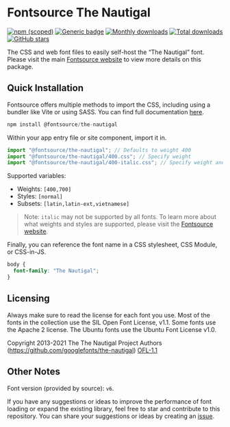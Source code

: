 # Fontsource The Nautigal

[![npm (scoped)](https://img.shields.io/npm/v/@fontsource/the-nautigal?color=brightgreen)](https://www.npmjs.com/package/@fontsource/the-nautigal) [![Generic badge](https://img.shields.io/badge/fontsource-passing-brightgreen)](https://github.com/fontsource/fontsource) [![Monthly downloads](https://badgen.net/npm/dm/@fontsource/the-nautigal)](https://github.com/fontsource/fontsource) [![Total downloads](https://badgen.net/npm/dt/@fontsource/the-nautigal)](https://github.com/fontsource/fontsource) [![GitHub stars](https://img.shields.io/github/stars/fontsource/fontsource.svg?style=social&label=Star)](https://github.com/fontsource/fontsource/stargazers)

The CSS and web font files to easily self-host the “The Nautigal” font. Please visit the main [Fontsource website](https://fontsource.org/fonts/the-nautigal) to view more details on this package.

## Quick Installation

Fontsource offers multiple methods to import the CSS, including using a bundler like Vite or using SASS. You can find full documentation [here](https://fontsource.org/docs/getting-started/introduction).

```javascript
npm install @fontsource/the-nautigal
```

Within your app entry file or site component, import it in.

```javascript
import "@fontsource/the-nautigal"; // Defaults to weight 400
import "@fontsource/the-nautigal/400.css"; // Specify weight
import "@fontsource/the-nautigal/400-italic.css"; // Specify weight and style
```

Supported variables:
- Weights: `[400,700]`
- Styles: `[normal]`
- Subsets: `[latin,latin-ext,vietnamese]`

> Note: `italic` may not be supported by all fonts. To learn more about what weights and styles are supported, please visit the [Fontsource website](https://fontsource.org/fonts/the-nautigal).

Finally, you can reference the font name in a CSS stylesheet, CSS Module, or CSS-in-JS.

```css
body {
  font-family: "The Nautigal";
}
```

## Licensing
Always make sure to read the license for each font you use. Most of the fonts in the collection use the SIL Open Font License, v1.1. Some fonts use the Apache 2 license. The Ubuntu fonts use the Ubuntu Font License v1.0.

Copyright 2013-2021 The The Nautigal Project Authors (https://github.com/googlefonts/the-nautigal)
[OFL-1.1](http://scripts.sil.org/OFL)

## Other Notes
Font version (provided by source): `v6`.

If you have any suggestions or ideas to improve the performance of font loading or expand the existing library, feel free to star and contribute to this repository. You can share your suggestions or ideas by creating an [issue](https://github.com/fontsource/fontsource/issues).
